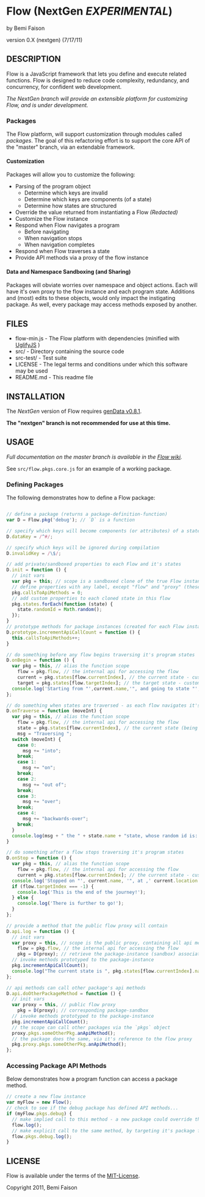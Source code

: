 # Flow (NextGen _EXPERIMENTAL_)
by Bemi Faison

version 0.X (nextgen)
(7/17/11)

## DESCRIPTION

Flow is a JavaScript framework that lets you define and execute related functions. Flow is designed to reduce code complexity, redundancy, and concurrency, for confident web development.

_The NextGen branch will provide an extensible platform for customizing Flow, and is under development._

### Packages

The Flow platform, will support customization through modules called _packages_. The goal of this refactoring effort is to support the core API of the "master" branch, via an extendable framework.

#### Customization

Packages will allow you to customize the following:

* Parsing of the program object
  * Determine which keys are invalid
  * Determine which keys are components (of a state)
  * Determine how states are structured
* Override the value returned from instantiating a Flow _(Redacted)_
* Customize the Flow instance
* Respond when Flow navigates a program
  * Before navigating
  * When navigation stops
  * When navigation completes
* Respond when Flow traverses a state
* Provide API methods via a proxy of the flow instance

#### Data and Namespace Sandboxing (and Sharing)

Packages will obviate worries over namespace and object actions. Each will have it's own proxy to the flow instance and each program state. Additions and (most) edits to these objects, would only impact the instigating package. As well, every package may access methods exposed by another.

## FILES

* flow-min.js - The Flow platform with dependencies (minified with [UglifyJS](http://marijnhaverbeke.nl/uglifyjs) )
* src/ - Directory containing the source code
* src-test/ - Test suite
* LICENSE - The legal terms and conditions under which this software may be used
* README.md - This readme file

## INSTALLATION

The _NextGen_ version of Flow requires [genData v0.8.1](https://github.com/bemson/genData).

**The "nextgen" branch is not recommended for use at this time.**

## USAGE

_Full documentation on the master branch is available in the [Flow wiki](http://github.com/bemson/Flow/wiki/)._

See `src/flow.pkgs.core.js` for an example of a working package.

### Defining Packages

The following demonstrates how to define a Flow package:

```js

// define a package (returns a package-definition-function)
var D = Flow.pkg('debug'); // `D` is a function

// specify which keys will become components (or attributes) of a state
D.dataKey = /^#/;

// specify which keys will be ignored during compilation
D.invalidKey = /\$/;

// add private/sandboxed properties to each Flow and it's states
D.init = function () {
  // init vars
  var pkg = this; // scope is a sandboxed clone of the true Flow instance
  // define properties with any label, except "flow" and "proxy" (these are reserved and will be overwritten)
  pkg.callsToApiMethods = 0;
  // add custom properties to each cloned state in this flow
  pkg.states.forEach(function (state) {
    state.randomId = Math.random();
  });
}
// prototype methods for package instances (created for each Flow instance)
D.prototype.incrementApiCallCount = function () {
  this.callsToApiMethods++;
}

// do something before any flow begins traversing it's program states
D.onBegin = function () {
  var pkg = this, // alias the function scope
    flow = pkg.flow, // the internal api for accessing the flow
    current = pkg.states[flow.currentIndex], // the current state - customized according to it's init method
    target = pkg.states[flow.targetIndex]; // the target state - customized according to it's init method
  console.log('Starting from "',current.name,'", and going to state "', target.name,'"');
};

// do something when states are traversed - as each flow navigates it's program
D.onTraverse = function (moveInt) {
  var pkg = this, // alias the function scope
    flow = pkg.flow, // the internal api for accessing the flow
    state = pkg.states[flow.currentIndex], // the current state (being traversed)
    msg = "Traversing ";
  switch (moveInt) {
    case 0:
      msg += "into";
    break;
    case 1:
      msg += "on";
    break;
    case 2:
      msg += "out of";
    break;
    case 3:
      msg += "over";
    break;
    case 4:
      msg += "backwards-over";
    break;
  }
  console.log(msg + " the " + state.name + "state, whose random id is: " + state.randomId);
}

// do something after a flow stops traversing it's program states
D.onStop = function () {
  var pkg = this, // alias the function scope
    flow = pkg.flow, // the internal api for accessing the flow
    current = pkg.states[flow.currentIndex]; // the current state - customized according to it's init method
  console.log('Stopped on "', current.name, '", at ,' current.location');
  if (flow.targetIndex === -1) {
    console.log('This is the end of the journey!');
  } else {
    console.log('There is further to go!');
  }
};

// provide a method that the public flow proxy will contain
D.api.log = function () {
  // init vars
  var proxy = this, // scope is the public proxy, containing all api methods from every package
    flow = pkg.flow, // the internal api for accessing the flow
    pkg = D(proxy); // retrieve the package-instance (sandbox) associated with this flow
  // invoke methods prototyped to the package-instance
  pkg.incrementApiCallCount();
  console.log("The current state is ", pkg.states[flow.currentIndex].name, ", and the 'debug' API has been called ", pkg.callsToApiMethods, " times.");
};

// api methods can call other package's api methods
D.api.doOtherPackageMethod = function () {
  // init vars
  var proxy = this, // public flow proxy
    pkg = D(proxy); // corresponding package-sandbox
  // invoke methods prototyped to the package-instance
  pkg.incrementApiCallCount();
  // the scope can call other packages via the `pkgs` object
  proxy.pkgs.someOtherPkg.anApiMethod();
  // the package does the same, via it's reference to the flow proxy
  pkg.proxy.pkgs.someOtherPkg.anApiMethod();
};

```

### Accessing Package API Methods

Below demonstrates how a program function can access a package method.

```js
// create a new flow instance
var myFlow = new Flow();
// check to see if the debug package has defined API methods...
if (myFlow.pkgs.debug) {
  // make implied call to this method - a new package could override this method-name, via the prototype-chain
  flow.log();
  // make explicit call to the same method, by targeting it's package first
  flow.pkgs.debug.log();
}
```

## LICENSE

Flow is available under the terms of the [MIT-License](http://en.wikipedia.org/wiki/MIT_License#License_terms).

Copyright 2011, Bemi Faison